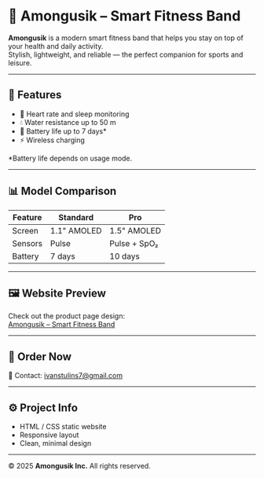 # 🌟 Amongusik – Smart Fitness Band

**Amongusik** is a modern smart fitness band that helps you stay on top of your health and daily activity.  
Stylish, lightweight, and reliable — the perfect companion for sports and leisure.

---

## 🚀 Features

- 💓 Heart rate and sleep monitoring  
- 💧 Water resistance up to 50 m  
- 🔋 Battery life up to 7 days*  
- ⚡ Wireless charging  

\*Battery life depends on usage mode.

---

## 📊 Model Comparison

| Feature | Standard | Pro |
|----------|-----------|-----|
| Screen | 1.1" AMOLED | 1.5" AMOLED |
| Sensors | Pulse | Pulse + SpO₂ |
| Battery | 7 days | 10 days |

---

## 🖼️ Website Preview

Check out the product page design:  
[Amongusik – Smart Fitness Band](https://ltdfoto.ru/images/2025/10/11/canvas.png)

---

## 💌 Order Now

📧 Contact: [ivanstulins7@gmail.com](mailto:ivanstulins7@gmail.com)

---

## ⚙️ Project Info

- HTML / CSS static website  
- Responsive layout  
- Clean, minimal design  

---

© 2025 **Amongusik Inc.** All rights reserved.
